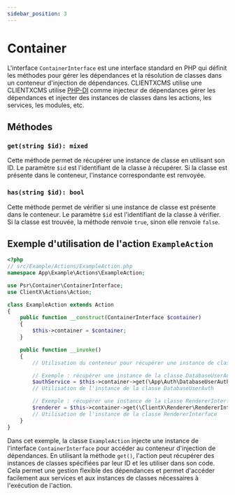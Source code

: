 ```yaml
---
sidebar_position: 3
---
```

# Container
L'interface `ContainerInterface` est une interface standard en PHP qui définit les méthodes pour gérer les dépendances et la résolution de classes dans un conteneur d'injection de dépendances. CLIENTXCMS utilise une CLIENTXCMS utilise [PHP-DI](https://php-di.org) comme injecteur de dépendances gérer les dépendances et injecter des instances de classes dans les actions, les services, les modules, etc.

## Méthodes

### `get(string $id): mixed`

Cette méthode permet de récupérer une instance de classe en utilisant son ID. Le paramètre `$id` est l'identifiant de la classe à récupérer. Si la classe est présente dans le conteneur, l'instance correspondante est renvoyée.

### `has(string $id): bool`

Cette méthode permet de vérifier si une instance de classe est présente dans le conteneur. Le paramètre `$id` est l'identifiant de la classe à vérifier. Si la classe est trouvée, la méthode renvoie `true`, sinon elle renvoie `false`.
## Exemple d'utilisation de l'action `ExampleAction`

```php
<?php
// src/Example/Actions/ExampleAction.php
namespace App\Example\Actions\ExampleAction;

use Psr\Container\ContainerInterface;
use ClientX\Actions\Action;

class ExampleAction extends Action
{
    public function __construct(ContainerInterface $container)
    {
        $this->container = $container;
    }

    public function __invoke()
    {
        // Utilisation du conteneur pour récupérer une instance de classe

        // Exemple : récupérer une instance de la classe DatabaseUserAuth
        $authService = $this->container->get(\App\Auth\DatabaseUserAuth::class);
        // Utilisation de l'instance de la classe DatabaseUserAuth

        // Exemple : récupérer une instance de la classe RendererInterface
        $renderer = $this->container->get(\ClientX\Renderer\RendererInterface::class);
        // Utilisation de l'instance de la classe RendererInterface
    }
}
```

Dans cet exemple, la classe `ExampleAction` injecte une instance de l'interface `ContainerInterface` pour accéder au conteneur d'injection de dépendances. En utilisant la méthode `get()`, l'action peut récupérer des instances de classes spécifiées par leur ID et les utiliser dans son code. Cela permet une gestion flexible des dépendances et permet d'accéder facilement aux services et aux instances de classes nécessaires à l'exécution de l'action.